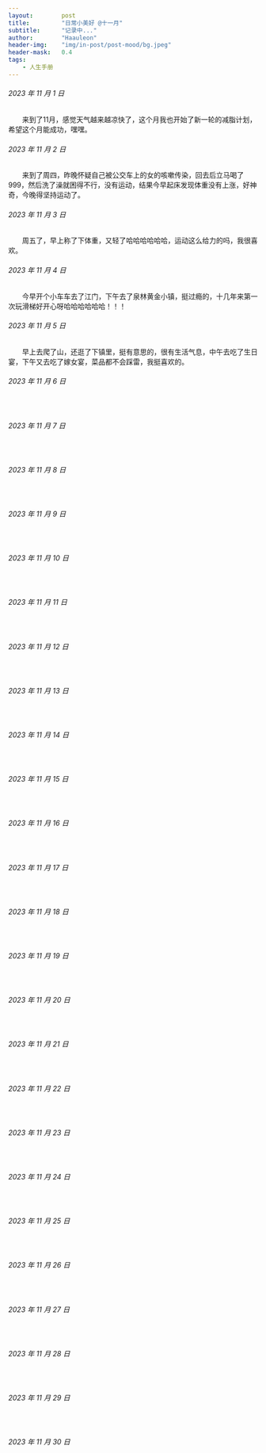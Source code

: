 ```yaml
---
layout:        post
title:         "日常小美好 @十一月"
subtitle:      "记录中..."
author:        "Haauleon"
header-img:    "img/in-post/post-mood/bg.jpeg"
header-mask:   0.4
tags:
    - 人生手册
---
```


###### 2023 年 11 月 1 日
&emsp;&emsp;来到了11月，感觉天气越来越凉快了，这个月我也开始了新一轮的减脂计划，希望这个月能成功，嘿嘿。

###### 2023 年 11 月 2 日
&emsp;&emsp;来到了周四，昨晚怀疑自己被公交车上的女的咳嗽传染，回去后立马喝了999，然后洗了澡就困得不行，没有运动，结果今早起床发现体重没有上涨，好神奇，今晚得坚持运动了。

###### 2023 年 11 月 3 日
&emsp;&emsp;周五了，早上称了下体重，又轻了哈哈哈哈哈哈，运动这么给力的吗，我很喜欢。

###### 2023 年 11 月 4 日
&emsp;&emsp;今早开个小车车去了江门，下午去了泉林黄金小镇，挺过瘾的，十几年来第一次玩滑梯好开心呀哈哈哈哈哈哈！！！

###### 2023 年 11 月 5 日
&emsp;&emsp;早上去爬了山，还逛了下镇里，挺有意思的，很有生活气息，中午去吃了生日宴，下午又去吃了嫁女宴，菜品都不会踩雷，我挺喜欢的。

###### 2023 年 11 月 6 日
&emsp;&emsp;

###### 2023 年 11 月 7 日
&emsp;&emsp;

###### 2023 年 11 月 8 日
&emsp;&emsp;

###### 2023 年 11 月 9 日
&emsp;&emsp;

###### 2023 年 11 月 10 日
&emsp;&emsp;

###### 2023 年 11 月 11 日
&emsp;&emsp;

###### 2023 年 11 月 12 日
&emsp;&emsp;

###### 2023 年 11 月 13 日
&emsp;&emsp;

###### 2023 年 11 月 14 日
&emsp;&emsp;

###### 2023 年 11 月 15 日
&emsp;&emsp;

###### 2023 年 11 月 16 日
&emsp;&emsp;

###### 2023 年 11 月 17 日
&emsp;&emsp;

###### 2023 年 11 月 18 日
&emsp;&emsp;

###### 2023 年 11 月 19 日
&emsp;&emsp;

###### 2023 年 11 月 20 日
&emsp;&emsp;

###### 2023 年 11 月 21 日
&emsp;&emsp;

###### 2023 年 11 月 22 日
&emsp;&emsp;

###### 2023 年 11 月 23 日
&emsp;&emsp;

###### 2023 年 11 月 24 日
&emsp;&emsp;

###### 2023 年 11 月 25 日
&emsp;&emsp;

###### 2023 年 11 月 26 日
&emsp;&emsp;

###### 2023 年 11 月 27 日
&emsp;&emsp;

###### 2023 年 11 月 28 日
&emsp;&emsp;

###### 2023 年 11 月 29 日
&emsp;&emsp;

###### 2023 年 11 月 30 日
&emsp;&emsp;